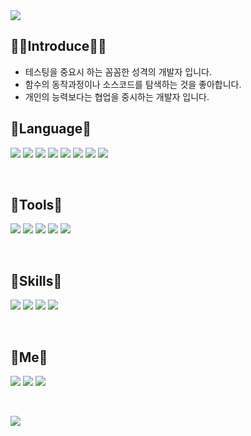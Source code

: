 <img src="https://capsule-render.vercel.app/api?type=wave&color=auto&height=300&section=header&text=HyeonIl%20Lee&fontSize=90" />

<h2 align="left">🤷‍♂️Introduce🤷‍♂️</h2>
<ul>
  <li> 테스팅을 중요시 하는 꼼꼼한 성격의 개발자 입니다. </li>
  <li> 함수의 동작과정이나 소스코드를 탐색하는 것을 좋아합니다.</li>
  <li> 개인의 능력보다는 협업을 중시하는 개발자 입니다.</li>
</ul>

<h2 align="left">👋Language👋</h2> 
<p align="left">
  <img src="https://img.shields.io/badge/Python-3776AB?style=flat-square&logo=Python&logoColor=white"/>
  <img src="https://img.shields.io/badge/Django-092E20?style=flat-square&logo=Django&logoColor=white"/>
  <img src="https://img.shields.io/badge/HTML5-E34F26?style=flat-square&logo=HTML5&logoColor=white"/>
  <img src="https://img.shields.io/badge/CSS3-1572B6?style=flat-square&logo=CSS3&logoColor=white"/>
  <img src="https://img.shields.io/badge/JavaScript-F7DF1E?style=flat-square&logo=JavaScript&logoColor=white"/>
  <img src="https://img.shields.io/badge/Java-007396?style=flat-square&logo=Java&logoColor=white"/>
  <img src="https://img.shields.io/badge/MySQL-4479A1?style=flat-square&logo=MySQL&logoColor=white"/>
  <img src="https://img.shields.io/badge/C-A8B9CC?style=flat-square&logo=C&logoColor=white"/>
</p><br>

<h2 align="left">👋Tools👋</h2> 
<p align="left">
  <img src="https://img.shields.io/badge/Visual Studio-5C2D91?style=flat-square&logo=Visual Studio&logoColor=white"/>
  <img src="https://img.shields.io/badge/Visual Studio Code-007ACC?style=flat-square&logo=Visual Studio Code&logoColor=white"/>
  <img src="https://img.shields.io/badge/Eclipse IDE-2496ED?style=flat-square&logo=Eclipse IDE&logoColor=white"/>
  <img src="https://img.shields.io/badge/Jupyter-F37626?style=flat-square&logo=Jupyter&logoColor=white"/>
  <img src="https://img.shields.io/badge/PyCharm-000000?style=flat-square&logo=PyCharm&logoColor=white"/>
</p><br>

<h2 align="left">🎂Skills🎂</h2> 
<p align="left">
  <img src="https://img.shields.io/badge/AWS EC2-FF9900?style=flat-square&logo=Amazon ECS&logoColor=white"/>
  <img src="https://img.shields.io/badge/NGINX-009639?style=flat-square&logo=NGINX&logoColor=white"/>
  <img src="https://img.shields.io/badge/Linux-FCC624?style=flat-square&logo=Linux&logoColor=white"/>
  <img src="https://img.shields.io/badge/Ubuntu-E95420?style=flat-square&logo=Ubuntu&logoColor=white"/>
</p><br>

<h2 align="left">🎉Me🎉</h2> 
<p align="left">
  <img src="https://img.shields.io/badge/Blog-14CC80?style=flat-square&logo=Box&logoColor=white"/>
  <img src="https://img.shields.io/badge/Google mail-4285F4?style=flat-square&logo=Google&logoColor=white"/>
  <img src="https://img.shields.io/badge/Git-F05032?style=flat-square&logo=Git&logoColor=white"/>
</p><br>
<p></p>

<img src="https://user-images.githubusercontent.com/101616106/210492852-f0af4068-3c0c-496e-8fc3-fa8a9e3375de.PNG">


